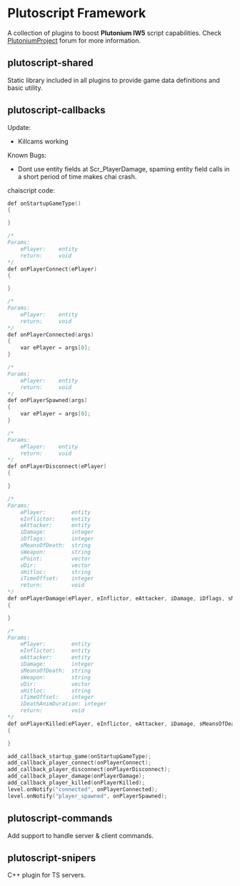 ﻿# Plutoscript Framework

A collection of plugins to boost  **Plutonium IW5** script capabilities. Check [PlutoniumProject](https://forum.plutonium.pw/) forum for more information.

## plutoscript-shared

Static library included in all plugins to provide game data definitions and basic utility.

## plutoscript-callbacks

Update:
- Killcams working

Known Bugs:
- Dont use entity fields at Scr_PlayerDamage, spaming entity field calls in a short period of time makes chai crash.

chaiscript code:
``` cpp
def onStartupGameType()
{

}

/*
Params:
	ePlayer: 	entity
	return: 	void
*/
def onPlayerConnect(ePlayer)
{

}

/*
Params:
	ePlayer: 	entity
	return: 	void
*/
def onPlayerConnected(args)
{
	var ePlayer = args[0];
}

/*
Params:
	ePlayer: 	entity
	return: 	void
*/
def onPlayerSpawned(args)
{
	var ePlayer = args[0];
}

/*
Params:
	ePlayer: 	entity
	return: 	void
*/
def onPlayerDisconnect(ePlayer)
{

}

/*
Params:
	ePlayer:		entity
	eInflictor: 	entity
	eAttacker:		entity
	iDamage:		integer
	iDflags:		integer
	sMeansOfDeath:	string
	sWeapon:		string
	vPoint:			vector
	vDir:			vector
	sHitloc:		string
	iTimeOffset:	integer
	return:			void
*/
def onPlayerDamage(ePlayer, eInflictor, eAttacker, iDamage, iDflags, sMeansOfDeath, sWeapon, vPoint, vDir, sHitloc, iTimeOffset)
{

}

/*
Params:
	ePlayer:		entity
	eInflictor: 	entity
	eAttacker:		entity
	iDamage:		integer
	sMeansOfDeath:	string
	sWeapon:		string
	vDir:			vector
	sHitloc:		string
	iTimeOffset:	integer
	iDeathAnimDuration: integer
	return:			void
*/
def onPlayerKilled(ePlayer, eInflictor, eAttacker, iDamage, sMeansOfDeath, sWeapon, vDir, sHitloc, , iTimeOffset, iDeathAnimDuration)
{

}

add_callback_startup_game(onStartupGameType);
add_callback_player_connect(onPlayerConnect);
add_callback_player_disconnect(onPlayerDisconnect);
add_callback_player_damage(onPlayerDamage);
add_callback_player_killed(onPlayerKilled);
level.onNotify("connected", onPlayerConnected);
level.onNotify("player_spawned", onPlayerSpawned);
```
## plutoscript-commands

Add support to handle server & client commands.

## plutoscript-snipers

C++ plugin for TS servers.
